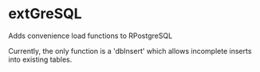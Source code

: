 # extGreSQL
Adds convenience load functions to RPostgreSQL

Currently, the only function is a 'dbInsert' which allows incomplete inserts into existing tables.
